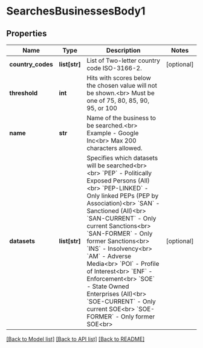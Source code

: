 # SearchesBusinessesBody1

## Properties
Name | Type | Description | Notes
------------ | ------------- | ------------- | -------------
**country_codes** | **list[str]** | List of Two-letter country code ISO-3166-2. | [optional] 
**threshold** | **int** | Hits with scores below the chosen value will not be shown.&lt;br&gt; Must be one of 75, 80, 85, 90, 95, or 100 | 
**name** | **str** | Name of the business to be searched.&lt;br&gt; Example - Google Inc&lt;br&gt; Max 200 characters allowed. | 
**datasets** | **list[str]** | Specifies which datasets will be searched&lt;br&gt;&lt;br&gt; &#x60;PEP&#x60; - Politically Exposed Persons (All)&lt;br&gt; &#x60;PEP-LINKED&#x60; - Only linked PEPs (PEP by Association)&lt;br&gt; &#x60;SAN&#x60; - Sanctioned (All)&lt;br&gt; &#x60;SAN-CURRENT&#x60; - Only current Sanctions&lt;br&gt; &#x60;SAN-FORMER&#x60; - Only former Sanctions&lt;br&gt; &#x60;INS&#x60; - Insolvency&lt;br&gt; &#x60;AM&#x60; - Adverse Media&lt;br&gt; &#x60;POI&#x60; - Profile of Interest&lt;br&gt; &#x60;ENF&#x60; - Enforcement&lt;br&gt; &#x60;SOE&#x60; - State Owned Enterprises (All)&lt;br&gt; &#x60;SOE-CURRENT&#x60; - Only current SOE&lt;br&gt; &#x60;SOE-FORMER&#x60; - Only former SOE&lt;br&gt; | [optional] 

[[Back to Model list]](../README.md#documentation-for-models) [[Back to API list]](../README.md#documentation-for-api-endpoints) [[Back to README]](../README.md)

